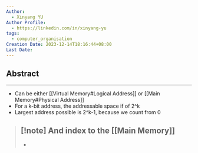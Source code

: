 ```yaml
---
Author:
  - Xinyang YU
Author Profile:
  - https://linkedin.com/in/xinyang-yu
tags:
  - computer_organisation
Creation Date: 2023-12-14T18:16:44+08:00
Last Date:
---
```

## Abstract
---
- Can be either [[Virtual Memory#Logical Address]] or [[Main Memory#Physical Address]]
- For a k-bit address, the addressable space if of 2^k
- Largest address possible is 2^k-1, because we count from 0
>[!note] And index to the [[Main Memory]]
>- 
>- 